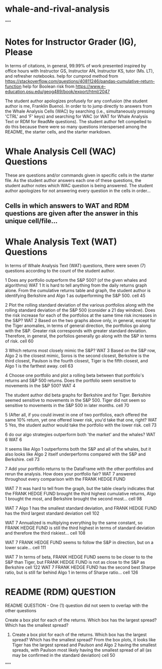 # whale-and-rival-analysis

"""
# Notes for Instructor Grader (IG), Please

In terms of citations, in general, 99.99% of work presented inspired by office hours with Instructor GS, 
Instructor AN, Instructor KS, tutor (Ms. LT), and refresher notebooks.
help for cumprod method from https://stackoverflow.com/questions/40811246/pandas-cumulative-return-function
help for Boolean risk from  https://www.e-education.psu.edu/geog489/book/export/html/2047 


The student author apologizes profusely for any confusion (the student author is me, 
Franklin Bueno). In order to to jump directly to answers from the Whale Analysis Cells (WAC) by searching
(i.e., simultaneously pressing 'CTRL' and 'F' keys) and searching for WAC (or WAT for Whale Analysis Text or RDM
for ReadMe questions). The student author felt compelled to do this because there were so many questions
interspersed among the README, the starter cells, and the starter markdown.

# Whale Analysis Cell (WAC) Questions
These are questions and/or commands given in specific cells in the starter file. As the student author answers
each one of these questions, the student author notes which WAC question is being answered. The student author 
apologizes for not answering every question in the cells in order...

## Cells in which answers to WAT and RDM questions are given after the answer in this unique cell/file...


# Whale Analysis Text (WAT) Questions
In terms of Whale Analysis Text (WAT) questions, there were seven (7) questions according to the count of the 
student author.

1 Does any portfolio outperform the S&P 500? (of the given whales and algorithms) WAT 1
It is hard to tell anything from the daily returns graph alone.
From the cumulative returns table and graph, the student author is identifying Berkshire and Algo 1 as
outperforming the S&P 500. cell 45

2 Plot the rolling standard deviation of the various portfolios along with the 
rolling standard deviation of the S&P 500 (consider a 21 day window). 
Does the risk increase for each of the portfolios at the same time risk increases in the S&P? WAT 2
Based on the two graphs above only, in general, except for the Tiger anomalies,
in terms of general direction, the portfolios go along with the S&P. Greater risk corresponds with greater standard deviation.
Therefore, in general, the porfolios generally go along with the S&P in terms of risk. cell 60

3 Which returns most closely mimic the S&P? WAT 3
Based on the S&P row, Algo 2 is the closest mimic, Soros is the second closest, Berkshire is the third closest,
Paulson is the fourth closest, Tiger is the fifth closest, and Algo 1 is the farthest away. cell 63


4 Choose one portfolio and plot a rolling beta between that portfolio's returns and S&P 500 returns. 
Does the portfolio seem sensitive to movements in the S&P 500? WAT 4

The student author did beta graphs for Berkshire and for Tiger. Berkshire seemed sensitive to movements in the S&P 500.
Tiger did not seem so sensitive to movements in the S&P 500 in later months. cell 70

5 (After all, if you could invest in one of two portfolios, 
each offered the same 10% return, yet one offered lower risk, you'd take that one, right? WAT 5
Yes, the student author would take the portfolio with the lower risk. cell 73

6 do our algo strategies outperform both 'the market' and the whales? WAT 6
WAT 6

It seems like Algo 1 outperforms both the S&P and all of the whales,
but it also looks like Algo 2 itself underperforms compared with the S&P and Berkshire. cell 73

7 Add your portfolio returns to the DataFrame with the other portfolios and rerun the analysis. How does your portfolio fair?
WAT 7 answered throughout every comparison with the FRANK HEDGE FUND

WAT 7
It was hard to tell from the graph, but the table clearly indicates that the FRANK HEDGE FUND 
brought the third highest cumulative
returns, Algo 1 brought the most, and Berkshire brought the second most... cell 98


WAT 7
Algo 1 has the smallest standard deviation, and FRANK HEDGE FUND has the third largest standard deviation cell 102

WAT 7
Annualized is multiplying everything by the same constant, so FRANK HEDGE FUND is still the 
third highest in terms of standard deviation and therefore the third riskiest... cell 108

WAT 7
FRANK HEDGE FUND seems to follow the S&P in direction, but on a lower scale... cell 111

WAT 7
In terms of beta, FRANK HEDGE FUND seems to be closer to to the S&P than Tiger, but FRANK HEDGE FUND is not 
as close to the S&P as Berkshire
cell 122
WAT 7
FRANK HEDGE FUND has the second best Sharpe ratio, but is still far behind Algo 1 in terms of Sharpe ratio...
cell 126


# README (RDM) QUESTION
README QUESTION - One (1) question did not seem to overlap with the other questions


Create a box plot for each of the returns. Which box has the largest spread? Which has the smallest spread?


1. Create a box plot for each of the returns. Which box has the largest spread? Which has the smallest spread?
From the box plots, it looks like Tiger has the largest spread and Paulson and Algo 2 having the smallest spreads, 
with Paulson most likely
having the smallest spread of all (as may be confirmed in the standard deviation) cell 50



"""
